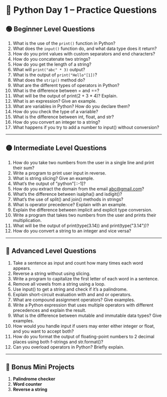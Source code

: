 
# 🐍 Python Day 1 – Practice Questions

## 🟢 Beginner Level Questions

1. What is the use of the `print()` function in Python?
2. What does the `input()` function do, and what data type does it return?
3. How do you print values with custom separators and end characters?
4. How do you concatenate two strings?
5. How do you get the length of a string?
6. What will `print("abc" * 3)` output?
7. What is the output of `print("Hello"[1])`?
8. What does the `strip()` method do?
9. What are the different types of operators in Python?
10. What is the difference between = and ==?
11. What will be the output of print(2 + 3 * 4)? Explain.
12. What is an expression? Give an example.
13. What are variables in Python? How do you declare them?
14. How do you check the type of a variable?
15. What is the difference between int, float, and str?
16. How do you convert an integer to a string?
17. What happens if you try to add a number to input() without conversion?


---

## 🟡 Intermediate Level Questions

1. How do you take two numbers from the user in a single line and print their sum?  
2. Write a program to print user input in reverse.  
3. What is string slicing? Give an example.  
4. What’s the output of "python"[::-1]?  
5. How do you extract the domain from the email abc@gmail.com?  
6. What’s the difference between isalpha() and isdigit()?  
7. What’s the use of split() and join() methods in strings?   
8. What is operator precedence? Explain with an example.  
9. Explain the difference between implicit and explicit type conversion.  
10. Write a program that takes two numbers from the user and prints their multiplication.
11. What will be the output of print(type(3.14)) and print(type("3.14"))?  
12. How do you convert a string to an integer and vice versa?  

---

## 🔴 Advanced Level Questions

1. Take a sentence as input and count how many times each word appears.  
2. Reverse a string without using slicing.  
3. Write a program to capitalize the first letter of each word in a sentence.  
4. Remove all vowels from a string using a loop.  
5. Use input() to get a string and check if it’s a palindrome. 
6. Explain short-circuit evaluation with and and or operators.  
7. What are compound assignment operators? Give examples.  
8. Write a Python expression that uses multiple operators with different precedences and explain the result. 
9. What is the difference between mutable and immutable data types? Give examples.  
10. How would you handle input if users may enter either integer or float, and you want to accept both?  
11. How do you format the output of floating-point numbers to 2 decimal places using both f-strings and str.format()?  
12. Can you overload operators in Python? Briefly explain.  


---

## 🧩 Bonus Mini Projects

1. **Palindrome checker**
2. **Word counter**
3. **Reverse a string** 





